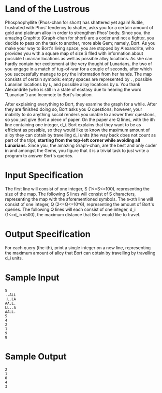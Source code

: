 # Land of the Lustrous
Phosphophyllite (Phos-chan for short) has shattered yet again! Rutile, frustrated with Phos' tendency to shatter, asks you for a certain amount of gold and platinum alloy in order to strengthen Phos' body. Since you, the amazing Graphite (Graph-chan for short) are a coder and not a fighter, you decide to pass on the task to another, more able Gem; namely, Bort. As you make your way to Bort's living space, you are stopped by Alexandrite, who provides you with a square map of size S flled with information about possible Lunarian locations as well as possible alloy locations. As she can hardly contain her excitement at the very thought of Lunarians, the two of you engage in a match of tug-of-war for a couple of seconds, after which you successfully manage to pry the information from her hands. The map consists of certain symbols: empty spaces are represented by `.`, possible Lunarian locations by `L`, and possible alloy locations by `A`. You thank Alexandrite (who is still in a state of ecstasy due to hearing the word "Lunarian") and locomote to Bort's location. 

After explaining everything to Bort, they examine the graph for a while. After they are finished doing so, Bort asks you Q questions; however, your inability to do anything social renders you unable to answer their questions, so you just give Bort a piece of paper. On the paper are Q lines, with the ith line containing one integer, d_i. Bort explains that they want to be as efficient as possible, so they would like to know the maximum amount of alloy they can obtain by travelling d_i units (the way back does not count as part of the trip), **starting from the top-left corner while avoiding all Lunarians**. Since you, the amazing Graph-chan, are the best and only coder in and amongst the Gems, you figure that it is a trivial task to just write a program to answer Bort's queries.

# Input Specification
The first line will consist of one integer, S (1<=S<=100), representing the size of the map.
The following S lines will consist of S characters, representing the map with the aforementioned symbols.
The `S+2`th line will consist of one integer, Q (2<=Q<=10^6), representing the amount of Bort's queries.
The following Q lines will each consist of one integer, d_i (1<=d_i<=500), the maximum distance that Bort would like to travel.

# Output Specification
For each query (the ith), print a single integer on a new line, representing the maximum amount of alloy that Bort can obtain by travelling by travelling d_i units.

# Sample Input
```
5
..ALL
.L.LA
AA.L.
LL..A
AALL.
5
4
2
1
9
8
```

# Sample Output
```
2
1
0
4
3
```